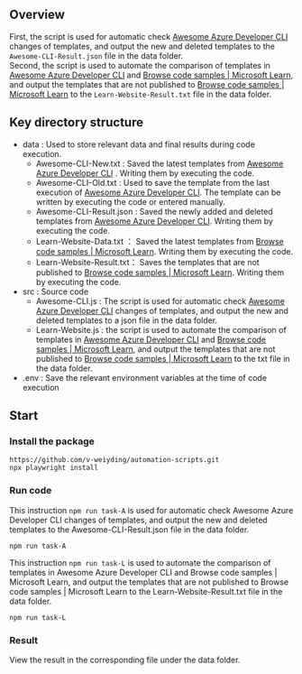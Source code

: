 ## Overview
First, the script is used for automatic check [Awesome Azure Developer CLI](https://azure.github.io/awesome-azd/?tags=msft) changes of templates, and output the new and deleted templates to the `Awesome-CLI-Result.json` file in the data folder.   
Second, the script is used to automate the comparison of templates in [Awesome Azure Developer CLI](https://azure.github.io/awesome-azd/?tags=msft) and [Browse code samples | Microsoft Learn](https://learn.microsoft.com/en-us/samples/browse/?expanded=azure&languages=azdeveloper), and output the templates that are not published to [Browse code samples | Microsoft Learn](https://learn.microsoft.com/en-us/samples/browse/?expanded=azure&languages=azdeveloper) to the `Learn-Website-Result.txt` file in the data folder.

## Key directory structure

- data : Used to store relevant data and final results during code execution.
    - Awesome-CLI-New.txt : Saved the latest templates from [Awesome Azure Developer CLI](https://azure.github.io/awesome-azd/?tags=msft) . Writing them by executing the code.
    - Awesome-CLI-Old.txt : Used to save the template from the last execution of [Awesome Azure Developer CLI](https://azure.github.io/awesome-azd/?tags=msft). The template can be written by executing the code or entered manually.
    - Awesome-CLI-Result.json : Saved the newly added and deleted templates from [Awesome Azure Developer CLI](https://azure.github.io/awesome-azd/?tags=msft). Writing them by executing the code.
    - Learn-Website-Data.txt ： Saved the latest templates from [Browse code samples | Microsoft Learn](https://learn.microsoft.com/en-us/samples/browse/?expanded=azure&languages=azdeveloper). Writing them by executing the code.
    - Learn-Website-Result.txt： Saves the templates that are not published to [Browse code samples | Microsoft Learn](https://learn.microsoft.com/en-us/samples/browse/?expanded=azure&languages=azdeveloper). Writing them by executing the code.
- src : Source code
    - Awesome-CLI.js : The script is used for automatic check [Awesome Azure Developer CLI](https://azure.github.io/awesome-azd/?tags=msft) changes of templates, and output the new and deleted templates to a json file in the data folder. 
    - Learn-Website.js : the script is used to automate the comparison of templates in [Awesome Azure Developer CLI](https://azure.github.io/awesome-azd/?tags=msft) and [Browse code samples | Microsoft Learn](https://learn.microsoft.com/en-us/samples/browse/?expanded=azure&languages=azdeveloper), and output the templates that are not published to [Browse code samples | Microsoft Learn](https://learn.microsoft.com/en-us/samples/browse/?expanded=azure&languages=azdeveloper) to the txt file in the data folder.
- .env : Save the relevant environment variables at the time of code execution


## Start
### Install the package
```
https://github.com/v-weiyding/automation-scripts.git
npx playwright install
```
### Run code
This instruction `npm run task-A` is used for automatic check Awesome Azure Developer CLI changes of templates, and output the new and deleted templates to the Awesome-CLI-Result.json file in the data folder.

```
npm run task-A
```

This instruction `npm run task-L` is used to automate the comparison of templates in Awesome Azure Developer CLI and Browse code samples | Microsoft Learn, and output the templates that are not published to Browse code samples | Microsoft Learn to the Learn-Website-Result.txt file in the data folder.
```
npm run task-L
```
### Result 
View the result in the corresponding file under the data folder.